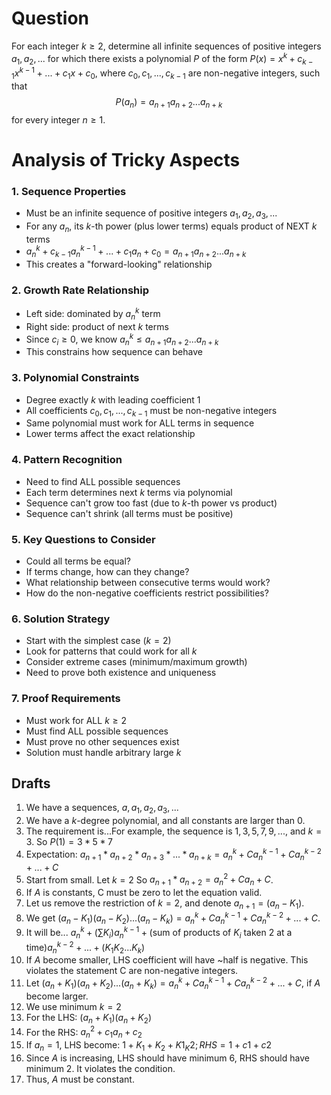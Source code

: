 # Question

For each integer $k \geq 2$, determine all infinite sequences of positive integers $a_1, a_2,...$ for which there exists a polynomial $P$ of the form $P(x) = x^k+c_{k-1}x^{k-1}+...+c_1x+c_0$, where $c_0, c_1,...,c_{k-1}$ are non-negative integers, such that 
$$P(a_n) = a_{n+1}a_{n+2}...a_{n+k}$$
for every integer $n \geq 1$.

# Analysis of Tricky Aspects

### 1. Sequence Properties
- Must be an infinite sequence of positive integers $a_1, a_2, a_3, ...$
- For any $a_n$, its $k$-th power (plus lower terms) equals product of NEXT $k$ terms
- $a_n^k + c_{k-1}a_n^{k-1} + ... + c_1a_n + c_0 = a_{n+1}a_{n+2}...a_{n+k}$
- This creates a "forward-looking" relationship

### 2. Growth Rate Relationship
- Left side: dominated by $a_n^k$ term
- Right side: product of next $k$ terms
- Since $c_i \geq 0$, we know $a_n^k \leq a_{n+1}a_{n+2}...a_{n+k}$
- This constrains how sequence can behave

### 3. Polynomial Constraints
- Degree exactly $k$ with leading coefficient 1
- All coefficients $c_0, c_1, ..., c_{k-1}$ must be non-negative integers
- Same polynomial must work for ALL terms in sequence
- Lower terms affect the exact relationship

### 4. Pattern Recognition
- Need to find ALL possible sequences
- Each term determines next $k$ terms via polynomial
- Sequence can't grow too fast (due to $k$-th power vs product)
- Sequence can't shrink (all terms must be positive)

### 5. Key Questions to Consider
- Could all terms be equal?
- If terms change, how can they change?
- What relationship between consecutive terms would work?
- How do the non-negative coefficients restrict possibilities?

### 6. Solution Strategy
- Start with the simplest case ($k=2$)
- Look for patterns that could work for all $k$
- Consider extreme cases (minimum/maximum growth)
- Need to prove both existence and uniqueness

### 7. Proof Requirements
- Must work for ALL $k \geq 2$
- Must find ALL possible sequences
- Must prove no other sequences exist
- Solution must handle arbitrary large $k$

## Drafts
1. We have a sequences, $a, a_1, a_2, a_3,...$
2. We have a $k$-degree polynomial, and all constants are larger than 0.
3. The requirement is...For example, the sequence is $1, 3, 5, 7, 9,...$, and $k = 3$. So $P(1) = 3 * 5 * 7$
4. Expectation: $a_{n+1} * a_{n+2} * a_{n+3} * ... * a_{n+k} = a_n^k + Ca_n^{k-1} + Ca_n^{k-2} + ... + C$
5. Start from small. Let $k = 2$ So $a_{n+1} * a_{n+2} = a_n^2 + Ca_n + C$.
6. If $A$ is constants, C must be zero to let the equation valid.
7. Let us remove the restriction of $k = 2$, and denote $a_{n+1} = (a_n - K_1)$. 
8. We get $(a_n - K_1)(a_n - K_2)...(a_n - K_k) = a_n^k + Ca_n^{k-1} + Ca_n^{k-2} + ... + C$.
9. It will be... $a_n^k + (\sum K_i)a_n^{k-1} + (\text{sum of products of }K_i\text{ taken 2 at a time})a_n^{k-2} + ... + (K_1K_2...K_k)$
10. If $A$ become smaller, LHS coefficient will have ~half is negative. This violates the statement C are non-negative integers.
11. Let $(a_n + K_1)(a_n + K_2)...(a_n + K_k) = a_n^k + Ca_n^{k-1} + Ca_n^{k-2} + ... + C$, if $A$ become larger.
12. We use minimum $k=2$
13. For the LHS: $(a_n + K_1)(a_n + K_2)$
14. For the RHS: $a_n^2 + c_1a_n + c_2$
15. If $a_n = 1$, LHS become: $1 + K_1 + K_2 + K1_K2; RHS = 1 + c1 + c2$
16. Since $A$ is increasing, LHS should have minimum 6, RHS should have minimum 2. It violates the condition.
17. Thus, $A$ must be constant.
